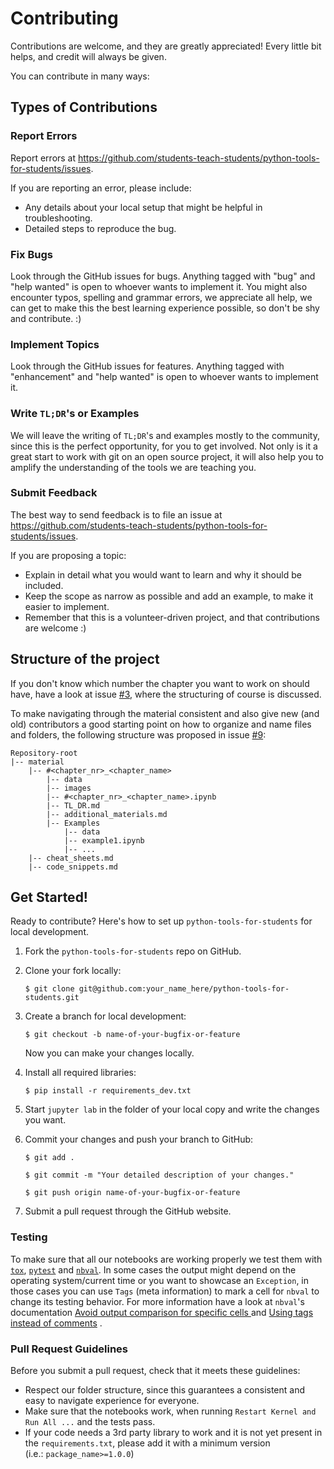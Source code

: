 # Contributing

Contributions are welcome, and they are greatly appreciated! Every
little bit helps, and credit will always be given.

You can contribute in many ways:

## Types of Contributions

### Report Errors

Report errors at https://github.com/students-teach-students/python-tools-for-students/issues.

If you are reporting an error, please include:

- Any details about your local setup that might be helpful in troubleshooting.
- Detailed steps to reproduce the bug.

### Fix Bugs

Look through the GitHub issues for bugs. Anything tagged with "bug"
and "help wanted" is open to whoever wants to implement it.
You might also encounter typos, spelling and grammar errors, we appreciate all help,
we can get to make this the best learning experience possible, so don't be shy and contribute. :)

### Implement Topics

Look through the GitHub issues for features. Anything tagged with "enhancement"
and "help wanted" is open to whoever wants to implement it.

### Write `TL;DR`'s or Examples

We will leave the writing of `TL;DR`'s and examples mostly to the community,
since this is the perfect opportunity, for you to get involved. Not only is it a great start
to work with git on an open source project, it will also help you to amplify the understanding
of the tools we are teaching you.

### Submit Feedback

The best way to send feedback is to file an issue at https://github.com/students-teach-students/python-tools-for-students/issues.

If you are proposing a topic:

- Explain in detail what you would want to learn and why it should be included.
- Keep the scope as narrow as possible and add an example, to make it easier to implement.
- Remember that this is a volunteer-driven project, and that contributions
  are welcome :)

## Structure of the project

If you don't know which number the chapter you want to work on should have,
have a look at issue [#3](https://github.com/students-teach-students/python-tools-for-students/issues/3),
where the structuring of course is discussed.

To make navigating through the material consistent and also give new (and old) contributors a good starting point
on how to organize and name files and folders, the following structure was proposed in
issue [#9](https://github.com/students-teach-students/python-tools-for-students/issues/9):

```
Repository-root
|-- material
    |-- #<chapter_nr>_<chapter_name>
        |-- data
        |-- images
        |-- #<chapter_nr>_<chapter_name>.ipynb
        |-- TL_DR.md
        |-- additional_materials.md
        |-- Examples
            |-- data
            |-- example1.ipynb
            |-- ...
    |-- cheat_sheets.md
    |-- code_snippets.md
```

## Get Started!

Ready to contribute? Here's how to set up `python-tools-for-students` for local development.

1. Fork the `python-tools-for-students` repo on GitHub.
2. Clone your fork locally:

   `$ git clone git@github.com:your_name_here/python-tools-for-students.git`

3) Create a branch for local development:

   `$ git checkout -b name-of-your-bugfix-or-feature`

   Now you can make your changes locally.

4) Install all required libraries:

   `$ pip install -r requirements_dev.txt`

5) Start `jupyter lab` in the folder of your local copy and write the changes you want.

6) Commit your changes and push your branch to GitHub:

   `$ git add .`

   `$ git commit -m "Your detailed description of your changes."`

   `$ git push origin name-of-your-bugfix-or-feature`

7) Submit a pull request through the GitHub website.

### Testing

To make sure that all our notebooks are working properly we test them with
[`tox`](https://tox.readthedocs.io/en/latest/),
[`pytest`](https://pytest.org/en/latest/) and
[`nbval`](https://github.com/computationalmodelling/nbval).
In some cases the output might depend on the operating system/current time or you want to
showcase an `Exception`, in those cases you can use `Tags` (meta information)
to mark a cell for `nbval` to change its testing behavior.
For more information have a look at
`nbval`'s documentation
[Avoid output comparison for specific cells
](https://nbval.readthedocs.io/en/latest/index.html#Avoid-output-comparison-for-specific-cells)
and
[Using tags instead of comments](https://nbval.readthedocs.io/en/latest/index.html#Using-tags-instead-of-comments)
.

### Pull Request Guidelines

Before you submit a pull request, check that it meets these guidelines:

- Respect our folder structure, since this guarantees a consistent and easy to navigate experience for everyone.
- Make sure that the notebooks work, when running `Restart Kernel and Run All ...` and the tests pass.
- If your code needs a 3rd party library to work and it is not yet present in the `requirements.txt`,
  please add it with a minimum version (i.e.:&nbsp;`package_name>=1.0.0`)
